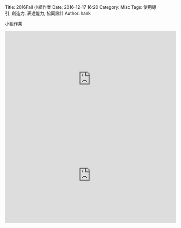 Title: 2016Fall 小組作業
Date: 2016-12-17 16:20
Category: Misc
Tags: 使用導引, 創造力, 表達能力, 協同設計
Author: hank

小組作業

<!-- PELICAN_END_SUMMARY -->

<iframe width="560" height="315" src="https://www.youtube.com/embed/Pb3rIm0Qs0s" frameborder="0" allowfullscreen></iframe>

<iframe width="560" height="315" src="https://www.youtube.com/embed/SZcvWfRfxlU" frameborder="0" allowfullscreen></iframe>
